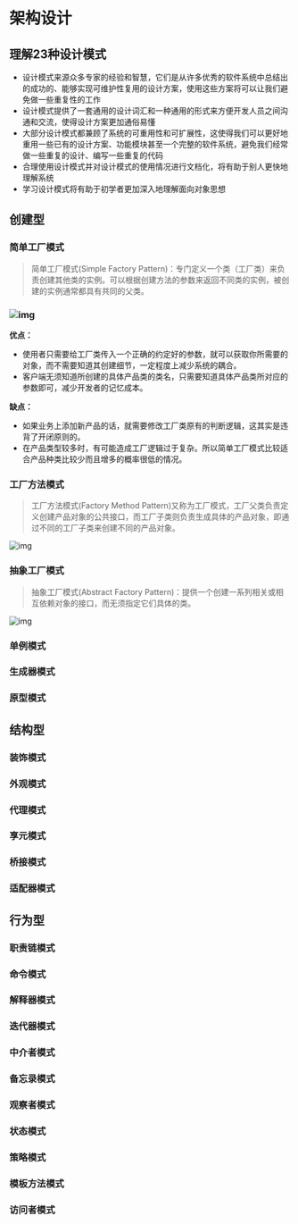 # 架构设计

## 理解23种设计模式

- 设计模式来源众多专家的经验和智慧，它们是从许多优秀的软件系统中总结出的成功的、能够实现可维护性复用的设计方案，使用这些方案将可以让我们避免做一些重复性的工作
- 设计模式提供了一套通用的设计词汇和一种通用的形式来方便开发人员之间沟通和交流，使得设计方案更加通俗易懂
- 大部分设计模式都兼顾了系统的可重用性和可扩展性，这使得我们可以更好地重用一些已有的设计方案、功能模块甚至一个完整的软件系统，避免我们经常做一些重复的设计、编写一些重复的代码
- 合理使用设计模式并对设计模式的使用情况进行文档化，将有助于别人更快地理解系统
- 学习设计模式将有助于初学者更加深入地理解面向对象思想

## 创建型

### 简单工厂模式

> 简单工厂模式(Simple Factory Pattern)：专门定义一个类（工厂类）来负责创建其他类的实例。可以根据创建方法的参数来返回不同类的实例，被创建的实例通常都具有共同的父类。

### ![img](https://github.com/xietao3/Study-Plan/raw/master/DesignPatterns/src/%E7%AE%80%E5%8D%95%E5%B7%A5%E5%8E%82.png)

**优点：**

- 使用者只需要给工厂类传入一个正确的约定好的参数，就可以获取你所需要的对象，而不需要知道其创建细节，一定程度上减少系统的耦合。
- 客户端无须知道所创建的具体产品类的类名，只需要知道具体产品类所对应的参数即可，减少开发者的记忆成本。

**缺点：**

- 如果业务上添加新产品的话，就需要修改工厂类原有的判断逻辑，这其实是违背了开闭原则的。
- 在产品类型较多时，有可能造成工厂逻辑过于复杂。所以简单工厂模式比较适合产品种类比较少而且增多的概率很低的情况。

### 工厂方法模式

>  工厂方法模式(Factory Method Pattern)又称为工厂模式，工厂父类负责定义创建产品对象的公共接口，而工厂子类则负责生成具体的产品对象，即通过不同的工厂子类来创建不同的产品对象。


![img](https://github.com/xietao3/Study-Plan/raw/master/DesignPatterns/src/%E5%B7%A5%E5%8E%82%E6%96%B9%E6%B3%95.png)

### 抽象工厂模式

> 抽象工厂模式(Abstract Factory Pattern)：提供一个创建一系列相关或相互依赖对象的接口，而无须指定它们具体的类。

![img](https://github.com/xietao3/Study-Plan/raw/master/DesignPatterns/src/%E6%8A%BD%E8%B1%A1%E5%B7%A5%E5%8E%82.png)

### 单例模式

### 生成器模式

### 原型模式

## 结构型

### 装饰模式

### 外观模式

### 代理模式

### 享元模式

### 桥接模式

### 适配器模式

## 行为型

### 职责链模式

### 命令模式

### 解释器模式

### 迭代器模式

### 中介者模式

### 备忘录模式

### 观察者模式

### 状态模式

### 策略模式

### 模板方法模式

### 访问者模式